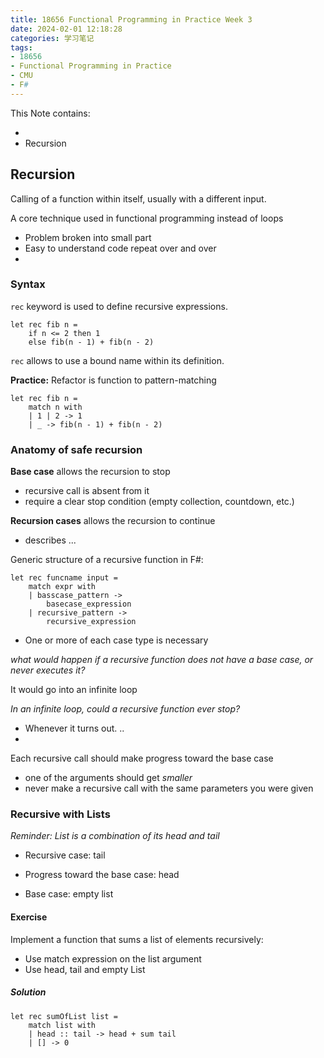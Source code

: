 ```yaml
---
title: 18656 Functional Programming in Practice Week 3
date: 2024-02-01 12:18:28
categories: 学习笔记
tags:
- 18656
- Functional Programming in Practice
- CMU
- F#
---
```


This Note contains: 

- 
- Recursion

<!-- more -->
<!-- toc -->

## Recursion

Calling of a function within itself, usually with a different input.

A core technique used in functional programming instead of loops

- Problem broken into small part
- Easy to understand code repeat over and over
- 

### Syntax

`rec` keyword is used to define recursive expressions. 

```F#
let rec fib n =
	if n <= 2 then 1
	else fib(n - 1) + fib(n - 2)
```

`rec` allows to use a bound name within its definition.

**Practice:** Refactor is function to pattern-matching

```F#
let rec fib n =
	match n with
	| 1 | 2 -> 1
	| _ -> fib(n - 1) + fib(n - 2)
```

### Anatomy of safe recursion

**Base case** allows the recursion to stop

- recursive call is absent from it
- require a clear stop condition (empty collection, countdown, etc.)

**Recursion cases** allows the recursion to continue

- describes ...

Generic structure of a recursive function in F#: 

```F#
let rec funcname input =
	match expr with
	| basscase_pattern ->
		basecase_expression
	| recursive_pattern ->
		recursive_expression
```

- One or more of each case type is necessary 

*what would happen if a recursive function does not have a base case, or never executes it?*

It would go into an infinite loop

*In an infinite loop, could a recursive function ever stop?*

- Whenever it turns out. ..
-  

Each recursive call should make progress toward the base case

- one of the arguments should get *smaller*
- never make a recursive call with the same parameters you were given

### Recursive with Lists

*Reminder: List is a combination of its head and tail*

- Recursive case: tail

- Progress toward the base case: head

- Base case: empty list

#### Exercise

Implement a function that sums a list of elements recursively: 

- Use match expression on the list argument
- Use head, tail and empty List

##### Solution

```F#
let rec sumOfList list = 
	match list with
	| head :: tail -> head + sum tail
	| [] -> 0
```
